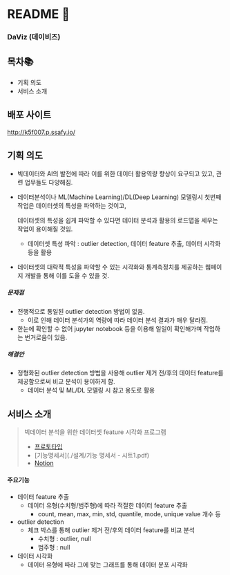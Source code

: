 # README :cookie:

### DaViz (데이비즈)



## 목차📚

- 기획 의도
- 서비스 소개



## 배포 사이트

http://k5f007.p.ssafy.io/



## 기획 의도

- 빅데이터와 AI의 발전에 따라 이를 위한 데이터 활용역량 향상이 요구되고 있고, 관련 업무들도 다양해짐.

- 데이터분석이나 ML(Machine Learning)/DL(Deep Learning) 모델링시 첫번째 작업은 데이터셋의 특성을 파악하는 것이고,

  데이터셋의 특성을 쉽게 파악할 수 있다면 데이터 분석과 활용의 로드맵을 세우는 작업이 용이해질 것임.

  - 데이터셋 특성 파악 : outlier detection, 데이터 feature 추출, 데이터 시각화 등을 활용

- 데이터셋의 대략적 특성을 파악할 수 있는 시각화와 통계측정치를 제공하는 웹페이지 개발을 통해 이를 도울 수 있을 것.



##### 문제점

- 전행적으로 통일된 outlier detection 방법이 없음.
  - 이로 인해 데이터 분석가의 역량에 따라 데이터 분석 결과가 매우 달라짐.
- 한눈에 확인할 수 없어 jupyter notebook 등을 이용해 일일이 확인해가며 작업하는 번거로움이 있음.



##### 해결안

- 정형화된 outlier detection 방법을 사용해 outlier 제거 전/후의 데이터 feature를 제공함으로써 비교 분석이 용이하게 함.
  - 데이터 분석 및 ML/DL 모델링 시 참고 용도로 활용





## 서비스 소개

> 빅데이터 분석을 위한 데이터셋 feature 시각화 프로그램
>
> - [프로토타입](./설계/prototype.pdf)
> - [기능명세서](./설계/기능 명세서 - 시트1.pdf)
> - [Notion](https://www.notion.so/PJT-Daviz-00f38c7cd62d4dfcad1e45f04bc2ad7b)

#### 주요기능

- 데이터 feature 추출
  - 데이터 유형(수치형/범주형)에 따라 적절한 데이터 feature 추출
    - count, mean, max, min, std, quantile, mode, unique value 개수 등
- outlier detection
  - 체크 박스를 통해 outlier 제거 전/후의 데이터 feature를 비교 분석
    - 수치형 : outlier, null
    - 범주형 : null
- 데이터 시각화
  - 데이터 유형에 따라 그에 맞는 그래프를 통해 데이터 분포 시각화
